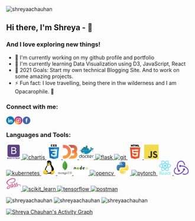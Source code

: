 <p align="left"> <img src="https://komarev.com/ghpvc/?username=shreyaachauhan&label=Profile%20views&color=0e75b6&style=flat" alt="shreyaachauhan" /> </p>

## Hi there, I'm Shreya - 👋
### And I love exploring new things!
-  🔭 I'm currently working on my github profile and portfolio
-  🌱 I'm currently learning Data Visualization using D3, JavaScript, React
-  🥅 2021 Goals: Start my own technical Blogging Site. And to work on some amazing projects. 
-  ⚡ Fun fact: I love travelling, being there in thw wilderness and I am Opacarophile. 🌇 

### Connect with me:
[<img align="left" alt="shreyaachauhan | LinkedIn" width="22px" src="Images/linkedin_logo_icon.svg" />](https://www.linkedin.com/in/shreya-chauhan-256092102/)
[<img align="left" alt="shreyaachauhan | Instagram" width="22px" src="Images/Instagram.png" />](https://www.instagram.com/___shreyachauhan___/)
[<img align="left" alt="shreyaachauhan | Instagram" width="22px" src="Images/facebook_icon-icons.svg" />](https://www.facebook.com/shreyachauhan13/)

<br />

### Languages and Tools:

<p align="left"> <a href="https://getbootstrap.com" target="_blank"> <img src="https://raw.githubusercontent.com/devicons/devicon/master/icons/bootstrap/bootstrap-plain-wordmark.svg" alt="bootstrap" width="40" height="40"/> </a> <a href="https://www.chartjs.org" target="_blank"> <img src="https://www.chartjs.org/media/logo-title.svg" alt="chartjs" width="40" height="40"/> </a> <a href="https://www.w3schools.com/css/" target="_blank"> <img src="https://raw.githubusercontent.com/devicons/devicon/master/icons/css3/css3-original-wordmark.svg" alt="css3" width="40" height="40"/> </a> <a href="https://d3js.org/" target="_blank"> <img src="https://raw.githubusercontent.com/devicons/devicon/master/icons/d3js/d3js-original.svg" alt="d3js" width="40" height="40"/> </a> <a href="https://www.docker.com/" target="_blank"> <img src="https://raw.githubusercontent.com/devicons/devicon/master/icons/docker/docker-original-wordmark.svg" alt="docker" width="40" height="40"/> </a> <a href="https://flask.palletsprojects.com/" target="_blank"> <img src="https://www.vectorlogo.zone/logos/pocoo_flask/pocoo_flask-icon.svg" alt="flask" width="40" height="40"/> </a> <a href="https://git-scm.com/" target="_blank"> <img src="https://www.vectorlogo.zone/logos/git-scm/git-scm-icon.svg" alt="git" width="40" height="40"/> </a> <a href="https://www.w3.org/html/" target="_blank"> <img src="https://raw.githubusercontent.com/devicons/devicon/master/icons/html5/html5-original-wordmark.svg" alt="html5" width="40" height="40"/> </a> <a href="https://developer.mozilla.org/en-US/docs/Web/JavaScript" target="_blank"> <img src="https://raw.githubusercontent.com/devicons/devicon/master/icons/javascript/javascript-original.svg" alt="javascript" width="40" height="40"/> </a> <a href="https://kubernetes.io" target="_blank"> <img src="https://www.vectorlogo.zone/logos/kubernetes/kubernetes-icon.svg" alt="kubernetes" width="40" height="40"/> </a> <a href="https://www.linux.org/" target="_blank"> <img src="https://raw.githubusercontent.com/devicons/devicon/master/icons/linux/linux-original.svg" alt="linux" width="40" height="40"/> </a> <a href="https://www.mongodb.com/" target="_blank"> <img src="https://raw.githubusercontent.com/devicons/devicon/master/icons/mongodb/mongodb-original-wordmark.svg" alt="mongodb" width="40" height="40"/> </a> <a href="https://nodejs.org" target="_blank"> <img src="https://raw.githubusercontent.com/devicons/devicon/master/icons/nodejs/nodejs-original-wordmark.svg" alt="nodejs" width="40" height="40"/> </a> <a href="https://opencv.org/" target="_blank"> <img src="https://www.vectorlogo.zone/logos/opencv/opencv-icon.svg" alt="opencv" width="40" height="40"/> </a> <a href="https://www.python.org" target="_blank"> <img src="https://raw.githubusercontent.com/devicons/devicon/master/icons/python/python-original.svg" alt="python" width="40" height="40"/> </a> <a href="https://pytorch.org/" target="_blank"> <img src="https://www.vectorlogo.zone/logos/pytorch/pytorch-icon.svg" alt="pytorch" width="40" height="40"/> </a> <a href="https://reactjs.org/" target="_blank"> <img src="https://raw.githubusercontent.com/devicons/devicon/master/icons/react/react-original-wordmark.svg" alt="react" width="40" height="40"/> </a> <a href="https://redux.js.org" target="_blank"> <img src="https://raw.githubusercontent.com/devicons/devicon/master/icons/redux/redux-original.svg" alt="redux" width="40" height="40"/> </a> <a href="https://sass-lang.com" target="_blank"> <img src="https://raw.githubusercontent.com/devicons/devicon/master/icons/sass/sass-original.svg" alt="sass" width="40" height="40"/> </a> <a href="https://scikit-learn.org/" target="_blank"> <img src="https://upload.wikimedia.org/wikipedia/commons/0/05/Scikit_learn_logo_small.svg" alt="scikit_learn" width="40" height="40"/> </a> <a href="https://www.tensorflow.org" target="_blank"> <img src="https://www.vectorlogo.zone/logos/tensorflow/tensorflow-icon.svg" alt="tensorflow" width="40" height="40"/> </a><a href="https://postman.com" target="_blank"> <img src="https://www.vectorlogo.zone/logos/getpostman/getpostman-icon.svg" alt="postman" width="40" height="40"/> </a> </p>


<p float="left">
  <img src="https://github-readme-stats.vercel.app/api/top-langs?username=shreyaachauhan&show_icons=true&locale=en&layout=compact" alt="shreyaachauhan" width="275" />
  <img src="https://github-readme-stats.vercel.app/api?username=shreyaachauhan&show_icons=true&locale=en"  alt="shreyaachauhan" width="275"/> 
  <img src="https://github-readme-streak-stats.herokuapp.com/?user=shreyaachauhan&" alt="shreyaachauhan" width="275"/>
</p>

<a href="https://github.com/ShreyaaChauhan/github-readme-activity-graph"><img alt="Shreya Chauhan's Activity Graph" src="https://activity-graph.herokuapp.com/graph?username=ShreyaaChauhan&bg_color=FFFFFF&color=000000&line=BA55D3&point=800080&hide_border=true" /></a>
